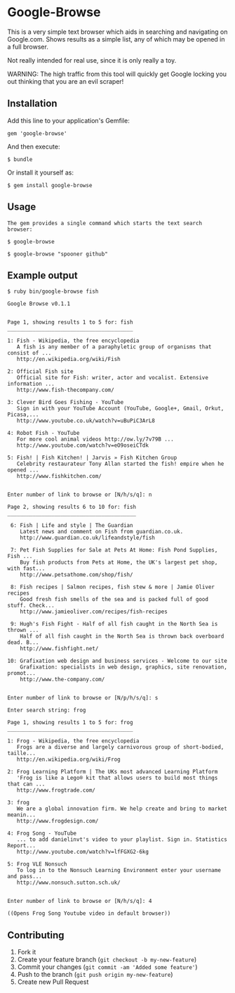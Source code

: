 Google-Browse
=============

This is a very simple text browser which aids in searching and navigating on Google.com. Shows results as a simple list, any of which may be opened in a full
browser.

Not really intended for real use, since it is only really a toy.

WARNING: The high traffic from this tool will quickly get Google locking you out thinking that you are an evil scraper!

Installation
------------

Add this line to your application's Gemfile:

    gem 'google-browse'

And then execute:

    $ bundle

Or install it yourself as:

    $ gem install google-browse

Usage
-----

    The gem provides a single command which starts the text search browser:

    $ google-browse

    $ google-browse "spooner github"

Example output
--------------

    $ ruby bin/google-browse fish

    Google Browse v0.1.1


    Page 1, showing results 1 to 5 for: fish
    ________________________________________

    1: Fish - Wikipedia, the free encyclopedia
       A fish is any member of a paraphyletic group of organisms that consist of ...
       http://en.wikipedia.org/wiki/Fish

    2: Official Fish site
       Official site for Fish: writer, actor and vocalist. Extensive information ...
       http://www.fish-thecompany.com/

    3: Clever Bird Goes Fishing - YouTube
       Sign in with your YouTube Account (YouTube, Google+, Gmail, Orkut, Picasa,...
       http://www.youtube.co.uk/watch?v=uBuPiC3ArL8

    4: Robot Fish - YouTube
       For more cool animal videos http://ow.ly/7v79B ...
       http://www.youtube.com/watch?v=eO9oseiCTdk

    5: Fish! | Fish Kitchen! | Jarvis » Fish Kitchen Group
       Celebrity restaurateur Tony Allan started the fish! empire when he opened ...
       http://www.fishkitchen.com/


    Enter number of link to browse or [N/h/s/q]: n

    Page 2, showing results 6 to 10 for: fish
    _________________________________________

     6: Fish | Life and style | The Guardian
        Latest news and comment on Fish from guardian.co.uk.
        http://www.guardian.co.uk/lifeandstyle/fish

     7: Pet Fish Supplies for Sale at Pets At Home: Fish Pond Supplies, Fish ...
        Buy fish products from Pets at Home, the UK's largest pet shop, with fast...
        http://www.petsathome.com/shop/fish/

     8: Fish recipes | Salmon recipes, fish stew & more | Jamie Oliver recipes
        Good fresh fish smells of the sea and is packed full of good stuff. Check...
        http://www.jamieoliver.com/recipes/fish-recipes

     9: Hugh's Fish Fight - Half of all fish caught in the North Sea is thrown ...
        Half of all fish caught in the North Sea is thrown back overboard dead. B...
        http://www.fishfight.net/

    10: Grafixation web design and business services - Welcome to our site
        Grafixation: specialists in web design, graphics, site renovation, promot...
        http://www.the-company.com/


    Enter number of link to browse or [N/p/h/s/q]: s

    Enter search string: frog

    Page 1, showing results 1 to 5 for: frog
    ________________________________________

    1: Frog - Wikipedia, the free encyclopedia
       Frogs are a diverse and largely carnivorous group of short-bodied,  taille...
       http://en.wikipedia.org/wiki/Frog

    2: Frog Learning Platform | The UKs most advanced Learning Platform
       'Frog is like a Lego® kit that allows users to build most things that can ...
       http://www.frogtrade.com/

    3: frog
       We are a global innovation firm. We help create and bring to market meanin...
       http://www.frogdesign.com/

    4: Frog Song - YouTube
       ... to add danielinvt's video to your playlist. Sign in. Statistics Report...
       http://www.youtube.com/watch?v=lfFGXG2-6kg

    5: Frog VLE Nonsuch
       To log in to the Nonsuch Learning Environment enter your username and pass...
       http://www.nonsuch.sutton.sch.uk/


    Enter number of link to browse or [N/h/s/q]: 4

    ((Opens Frog Song Youtube video in default browser))


## Contributing

1. Fork it
2. Create your feature branch (`git checkout -b my-new-feature`)
3. Commit your changes (`git commit -am 'Added some feature'`)
4. Push to the branch (`git push origin my-new-feature`)
5. Create new Pull Request
